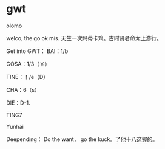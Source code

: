 # gwt
olomo

welco, the go ok mis.
天生一次玛蒂卡鸡。古时贤者命太上游行。


Get into GWT：
BAI：1/b

GOSA：1/3（￥）

TINE：！/e（D）

CHA：6（s）

DIE：D-1.

TING7


Yunhai


Deepending：
Do the want， go the kuck。了他十八这握的。
